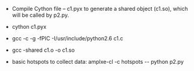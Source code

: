 * Compile Cython file – c1.pyx to generate a shared object (c1.so), which will be called by p2.py.
* cython c1.pyx
* gcc -c -g -fPIC -I/usr/include/python2.6 c1.c
* gcc -shared c1.o -o c1.so    

* basic hotspots to collect data: amplxe-cl -c hotspots -- python p2.py
